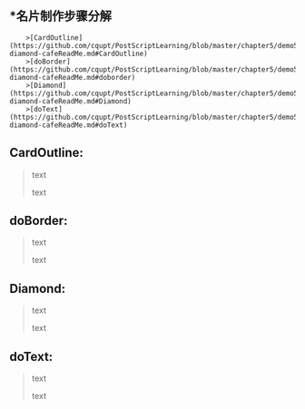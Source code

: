 *名片制作步骤分解
----
		>[CardOutline](https://github.com/cqupt/PostScriptLearning/blob/master/chapter5/demo5-diamond-cafeReadMe.md#CardOutline)
		>[doBorder] (https://github.com/cqupt/PostScriptLearning/blob/master/chapter5/demo5-diamond-cafeReadMe.md#doborder)
		>[Diamond] (https://github.com/cqupt/PostScriptLearning/blob/master/chapter5/demo5-diamond-cafeReadMe.md#Diamond)
		>[doText](https://github.com/cqupt/PostScriptLearning/blob/master/chapter5/demo5-diamond-cafeReadMe.md#doText)

CardOutline:
---
>
> text
> 
>text
>

doBorder:
---
>
> text
> 
>text
>

Diamond:
---
>
> text
> 
>text
>

doText:
---
>
> text
> 
>text
>
